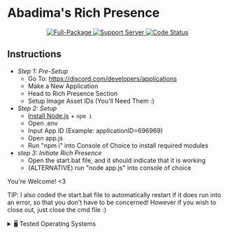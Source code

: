 # Abadima's Rich Presence

<div align="center">
  <a href="https://nodejs.org/en/download/">
    <img src="https://img.shields.io/badge/Node.js-%2016.13.2-green.svg?style=for-the-badge&logo=Node.js" alt="Full-Package">
  </a>
  <a href="https://discord.gg/WpuYSe3xGt">
    <img src="https://img.shields.io/discord/905979173070340097.svg?label=Support&logo=Discord&colorB=7289da&style=for-the-badge" alt="Support Server">
  </a>
  <a href="https://github.com/abadima/rpc">
    <img src="https://img.shields.io/github/workflow/status/Abadima/rpc/Build/main?style=for-the-badge" alt="Code Status">
  </a>
</div>

## **Instructions**

- *Step 1: Pre-Setup*
     - Go To: https://discord.com/developers/applications
     - Make a New Application
     - Head to Rich Presence Section
     - Setup Image Asset IDs (You'll Need Them :)
- *Step 2: Setup*
     - [Install Node.js](https://nodejs.org/en/download/) + ```npm i```
     - Open .env
     - Input App ID (Example: applicationID=696969)
     - Open app.js
     - Run "npm i" into Console of Choice to install required modules
- *step 3: Initiate Rich Presence*
     - Open the start.bat file, and it should indicate that it is working
     - (ALTERNATIVE) run "node app.js" into console of choice

You're Welcome! <3

TIP: I also coded the start.bat file to automatically restart if it does run into an error, so that you don't have to be concerned! However if you wish to close out, just close the cmd file :)

<details>
  <summary>🖥️ Tested Operating Systems</summary>

- Windows 10
- Windows 11
     
</details>
